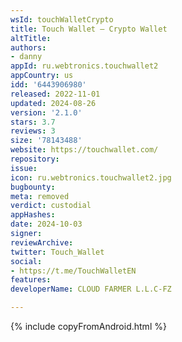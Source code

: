 ```yaml
---
wsId: touchWalletCrypto
title: Touch Wallet — Crypto Wallet
altTitle: 
authors:
- danny
appId: ru.webtronics.touchwallet2
appCountry: us
idd: '6443906980'
released: 2022-11-01
updated: 2024-08-26
version: '2.1.0'
stars: 3.7
reviews: 3
size: '78143488'
website: https://touchwallet.com/
repository: 
issue: 
icon: ru.webtronics.touchwallet2.jpg
bugbounty: 
meta: removed
verdict: custodial
appHashes: 
date: 2024-10-03
signer: 
reviewArchive: 
twitter: Touch_Wallet
social:
- https://t.me/TouchWalletEN
features: 
developerName: CLOUD FARMER L.L.C-FZ

---
```


{% include copyFromAndroid.html %}
